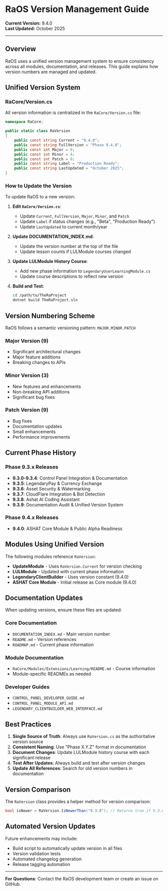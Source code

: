 # RaOS Version Management Guide

**Current Version:** 9.4.0  
**Last Updated:** October 2025

---

## Overview

RaOS uses a unified version management system to ensure consistency across all modules, documentation, and releases. This guide explains how version numbers are managed and updated.

## Unified Version System

### RaCore/Version.cs

All version information is centralized in the `RaCore/Version.cs` file:

```csharp
namespace RaCore;

public static class RaVersion
{
    public const string Current = "9.4.0";
    public const string FullVersion = "Phase 9.4.0";
    public const int Major = 9;
    public const int Minor = 4;
    public const int Patch = 0;
    public const string Label = "Production Ready";
    public const string LastUpdated = "October 2025";
}
```

### How to Update the Version

To update RaOS to a new version:

1. **Edit `RaCore/Version.cs`**:
   - Update `Current`, `FullVersion`, `Major`, `Minor`, and `Patch`
   - Update `Label` if status changes (e.g., "Beta", "Production Ready")
   - Update `LastUpdated` to current month/year

2. **Update DOCUMENTATION_INDEX.md**:
   - Update the version number at the top of the file
   - Update lesson counts if LULModule courses changed

3. **Update LULModule History Course**:
   - Add new phase information to `LegendaryUserLearningModule.cs`
   - Update course descriptions to reflect new version

4. **Build and Test**:
   ```bash
   cd /path/to/TheRaProject
   dotnet build TheRaProject.sln
   ```

## Version Numbering Scheme

RaOS follows a semantic versioning pattern: `MAJOR.MINOR.PATCH`

### Major Version (9)
- Significant architectural changes
- Major feature additions
- Breaking changes to APIs

### Minor Version (3)
- New features and enhancements
- Non-breaking API additions
- Significant bug fixes

### Patch Version (9)
- Bug fixes
- Documentation updates
- Small enhancements
- Performance improvements

## Current Phase History

### Phase 9.3.x Releases

- **9.3.0-9.3.4**: Control Panel Integration & Documentation
- **9.3.5**: LegendaryPay & Currency Exchange
- **9.3.6**: Asset Security & Watermarking
- **9.3.7**: CloudFlare Integration & Bot Detection
- **9.3.8**: Ashat AI Coding Assistant
- **9.3.9**: Documentation Audit & Unified Version System

### Phase 9.4.x Releases

- **9.4.0**: ASHAT Core Module & Public Alpha Readiness

## Modules Using Unified Version

The following modules reference `RaVersion`:

- **UpdateModule** - Uses `RaVersion.Current` for version checking
- **LULModule** - Updated with current phase information
- **LegendaryClientBuilder** - Uses version constant (9.4.0)
- **ASHAT Core Module** - Initial release as Core module (9.4.0)

## Documentation Updates

When updating versions, ensure these files are updated:

### Core Documentation
- `DOCUMENTATION_INDEX.md` - Main version number
- `README.md` - Version references
- `ROADMAP.md` - Current phase information

### Module Documentation
- `RaCore/Modules/Extensions/Learning/README.md` - Course information
- Module-specific READMEs as needed

### Developer Guides
- `CONTROL_PANEL_DEVELOPER_GUIDE.md`
- `CONTROL_PANEL_MODULE_API.md`
- `LEGENDARY_CLIENTBUILDER_WEB_INTERFACE.md`

## Best Practices

1. **Single Source of Truth**: Always use `RaVersion.cs` as the authoritative version source
2. **Consistent Naming**: Use "Phase X.Y.Z" format in documentation
3. **Document Changes**: Update LULModule history course with each significant release
4. **Test After Updates**: Always build and test after version changes
5. **Update All References**: Search for old version numbers in documentation

## Version Comparison

The `RaVersion` class provides a helper method for version comparison:

```csharp
bool isNewer = RaVersion.IsNewerThan("9.3.8"); // Returns true if 9.3.8 > current
```

## Automated Version Updates

Future enhancements may include:

- Build script to automatically update version in all files
- Version validation tests
- Automated changelog generation
- Release tagging automation

---

**For Questions**: Contact the RaOS development team or create an issue on GitHub.
